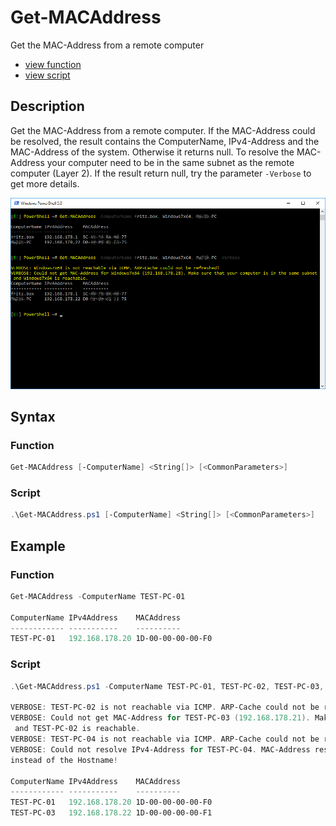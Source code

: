 # Get-MACAddress

Get the MAC-Address from a remote computer

* [view function](https://github.com/BornToBeRoot/PowerShell/blob/master/Module/LazyAdmin/Functions/Get-MACAddress.ps1)
* [view script](https://github.com/BornToBeRoot/PowerShell/blob/master/Scripts/Get-MACAddress.ps1)

## Description

Get the MAC-Address from a remote computer. If the MAC-Address could be resolved, the result contains the ComputerName, IPv4-Address and the MAC-Address of the system. Otherwise it returns null. To resolve the MAC-Address your computer need to be in the same subnet as the remote computer (Layer 2). If the result return null, try the parameter `-Verbose` to get more details.

![Screenshot](Images/Get-MACAddress.png?raw=true)

## Syntax

### Function

```powershell
Get-MACAddress [-ComputerName] <String[]> [<CommonParameters>]
```

### Script

```powershell
.\Get-MACAddress.ps1 [-ComputerName] <String[]> [<CommonParameters>]
``` 

## Example

### Function

```powershell
Get-MACAddress -ComputerName TEST-PC-01
    
ComputerName IPv4Address    MACAddress
------------ -----------    ----------
TEST-PC-01   192.168.178.20 1D-00-00-00-00-F0
```

### Script

```powershell
.\Get-MACAddress.ps1 -ComputerName TEST-PC-01, TEST-PC-02, TEST-PC-03, TEST-PC-04 -Verbose
    
VERBOSE: TEST-PC-02 is not reachable via ICMP. ARP-Cache could not be refreshed!
VERBOSE: Could not get MAC-Address for TEST-PC-03 (192.168.178.21). Make sure that your computer is in the same subnet
 and TEST-PC-02 is reachable.
VERBOSE: TEST-PC-04 is not reachable via ICMP. ARP-Cache could not be refreshed!
VERBOSE: Could not resolve IPv4-Address for TEST-PC-04. MAC-Address resolving has been skipped. Try to enter an IPv4-Address
instead of the Hostname!

ComputerName IPv4Address    MACAddress
------------ -----------    ----------
TEST-PC-01   192.168.178.20 1D-00-00-00-00-F0
TEST-PC-03   192.168.178.22 1D-00-00-00-00-F1
```